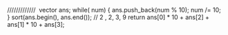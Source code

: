 /////////////
​
vector<int> ans;
while( num) {
ans.push_back(num % 10);
num /= 10;
}
sort(ans.begin(), ans.end()); // 2 , 2, 3, 9
return  ans[0] * 10 + ans[2] + ans[1] * 10 + ans[3];
